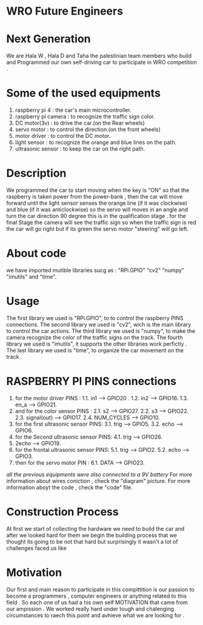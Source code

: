 # WRO Future Engineers  
# Next Generation
We are Hala W , Hala D and Taha the palestinian team members who build and Programmed our own self-driving car to participate in WRO competition .

# Some of the used equipments 
1. raspberry pi 4 : the car's main microcontroller.
2. raspberry pi camera : to recognize the traffic sign color.
3. DC motor(3v) : to drive the car.(on the Rear wheels)
4. servo motor : to control the direction.(on the front wheels)
5. motor driver : to control the DC motor.
6. light sensor : to recognize the orange and blue lines on the path.
7. ultrasonic sensor : to keep the car on the right path.

# Description
We programmed the car to start moving when the key is "ON" so that the raspberry is taken power from the power-bank , then the car will move forward until the light sensor senses the orange line (if it was clockwise) and blue (if it was anticlockwise) so the servo will moves in an angle and turn the car direction 90 degree
this is in the qualification stage .
for the final Stage the camera will see the traffic sign so when the traffic sign is red the car will go right but if its green the servo motor "steering" will go left.

# About code 
we have imported mutible libraries sucg as : "RPi.GPIO" "cv2" "numpy" "imutils" and "time".

# Usage
The first library we used is "RPi.GPIO", to to control the raspberry PINS connections.
The second library we used is "cv2", wich is the main library to control the car actions.
The third library we used is "numpy", to make the camera recognize the color of the traffic signs on the track.
The fourth library we used is "imutils", it supports the other libraries work perfictly . 
The last library we used is "time", to organize the car movement on the track . 
# RASPBERRY PI PINS connections 
1. for the motor driver PINS : 
1.1. in1 --> GPIO20 .
1.2. in2 --> GPIO16.
1.3. en_a --> GPIO21.
2. and for the color sensor PINS : 
2.1. s2 --> GPIO27.
2.2. s3 --> GPIO22.
2.3. signal(out) --> GPIO17.
2.4. NUM_CYCLES --> GPIO10.
3. for the first ultrasonic sensor PINS:
3.1. trig --> GPIO5.
3.2. echo --> GPIO6.
4. for the Second ultrasonic sensor PINS:
4.1. trig --> GPIO26.
4. 2echo --> GPIO19.
5. for the frontal ultrasonic sensor PINS:
5.1. trig --> GPIO2.
5.2. echo --> GPIO3.
6. then for the servo motor PIN :
6.1. DATA --> GPIO23.

*all the previous equipments were also connected to a 9V battery*
For more information about wires coniction , check the "diagram" picture.
For more information aboyt the code , check the "code" file.

# Construction Process
At first we start of collecting the hardware we need to build the car and after we looked hard for them we begin the building process that we thought its going to be not that hard but surprisingly it wasn't a lot of challenges faced us like  

# Motivation
Our first and main reason to participate in this compittition is our passion to become a programmers , computer engineers or anything related to this field .
So each one of us had a his own self MOTIVATION that came from our ampission .
We worked really hard under tough and chalenging circumstances to raech this point and avhieve what we are looking for .



